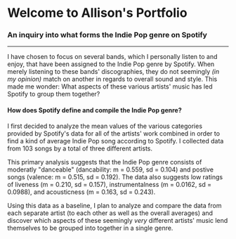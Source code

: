 # Welcome to Allison's Portfolio

### An inquiry into what forms the Indie Pop genre on Spotify

------------------------------------------------------------------

I have chosen to focus on several bands, which I personally listen to and enjoy, that have been assigned to the Indie Pop genre by Spotify. 
When merely listening to these bands' discographies, they do not seemingly *(in my opinion)* match on another in regards to overall sound and style. This made me wonder: What aspects of these various artists' music has led Spotify to group them together? 
#### **How does Spotify define and compile the Indie Pop genre?**

I first decided to analyze the mean values of the various categories provided by Spotify's data for all of the artists' work combined in order to find a kind of average Indie Pop song according to Spotify. I collected data from 103 songs by a total of three different artists.

This primary analysis suggests that the Indie Pop genre consists of moderatly "danceable" (dancability: m = 0.559, sd = 0.104) and postive songs (valence: m = 0.515, sd = 0.192). The data also suggests low ratings of liveness (m = 0.210, sd = 0.157), instrumentalness (m = 0.0162, sd = 0.0988), and acousticness (m = 0.163, sd = 0.243).

Using this data as a baseline, I plan to analyze and compare the data from each separate artist (to each other as well as the overall averages) and discover which aspects of these seemingly *very* different artists' music lend themselves to be grouped into together in a single genre.
